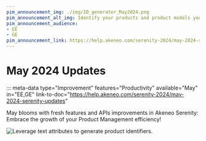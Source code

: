 ```yaml
---
pim_announcement_img: ./img/ID_generator_May2024.png
pim_announcement_alt_img: Identify your products and product models your way!
pim_announcement_audience:
- EE
- GE
pim_announcement_link: https://help.akeneo.com/serenity-2024/may-2024-serenity-updates
---
```


# May 2024 Updates
::: meta-data type="Improvement" features="Productivity" available="May" in="EE,GE" link-to-doc="https://help.akeneo.com/serenity-2024/may-2024-serenity-updates"

May blooms with fresh features and APIs improvements in Akeneo Serenity: Embrace the growth of your Product Management efficiency!


![Leverage text attributes to generate product identifiers.](../img/ID_generator_May2024.png)

